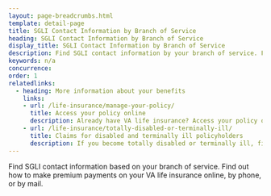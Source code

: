 ```yaml
---
layout: page-breadcrumbs.html
template: detail-page
title: SGLI Contact Information by Branch of Service
heading: SGLI Contact Information by Branch of Service
display_title: SGLI Contact Information by Branch of Service
description: Find SGLI contact information by your branch of service. Find out how to make premium payments on your VA life insurance online, by phone, or by mail. 
keywords: n/a
concurrence: 
order: 1
relatedlinks:
  - heading: More information about your benefits
    links:
    - url: /life-insurance/manage-your-policy/
      title: Access your policy online
      description: Already have VA life insurance? Access your policy online.
    - url: /life-insurance/totally-disabled-or-terminally-ill/
      title: Claims for disabled and terminally ill policyholders
      description: If you become totally disabled or terminally ill, find out if you can get certain benefits.
---
```


<div class="va-introtext">

Find SGLI contact information based on your branch of service. Find out how to make premium payments on your VA life insurance online, by phone, or by mail. 

</div>

